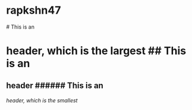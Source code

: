<html>
  <body>
    <h1>rapkshn47</h1>
    
  </body>
</html>
# This is an <h1> header, which is the largest
## This is an <h2> header
###### This is an <h6> header, which is the smallest
